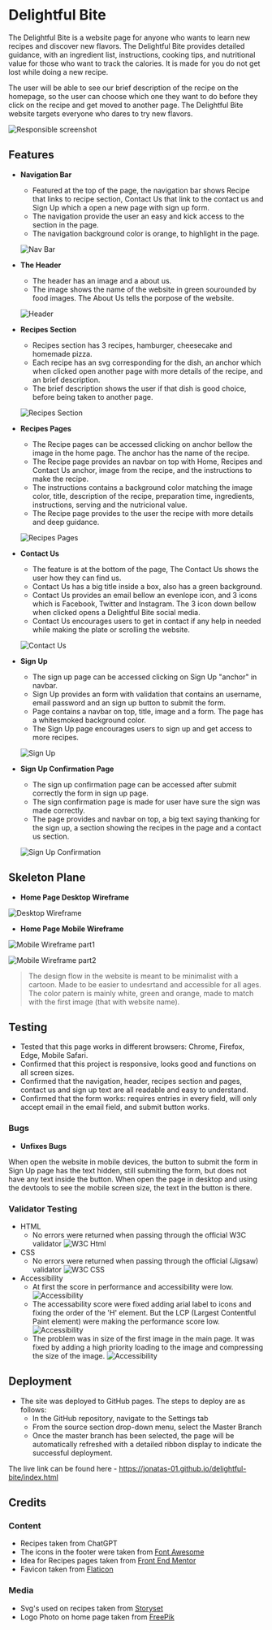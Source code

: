 # Delightful Bite

The Delightful Bite is a website page for anyone who wants to learn new recipes and discover new flavors. The Delightful Bite provides detailed guidance, with an ingredient list, instructions, cooking tips, and nutritional value for those who want to track the calories. It is made for you do not get lost while doing a new recipe.

The user will be able to see our brief description of the recipe on the homepage, so the user can choose which one they want to do before they click on the recipe and get moved to another page. The Delightful Bite website targets everyone who dares to try new flavors.

![Responsible screenshot](https://github.com/Jonatas-01/delightful-bite/blob/main/assets/media/readme-img/responsible-screen.png)

## Features

- __Navigation Bar__

    - Featured at the top of the page, the navigation bar shows Recipe that links to recipe section, Contact Us that link to the contact us and Sign Up which a open a new page with sign up form.
    - The navigation provide the user an easy and kick access to the section in the page.
    - The navigation background color is orange, to highlight in the page.
    
    ![Nav Bar](https://github.com/Jonatas-01/delightful-bite/blob/main/assets/media/readme-img/navbar.png)

- __The Header__

    - The header has an image and a about us.
    - The image shows the name of the website in green sourounded by food images. The About Us tells the porpose of the website.

    ![Header](https://github.com/Jonatas-01/delightful-bite/blob/main/assets/media/readme-img/header.png)

- __Recipes Section__

    - Recipes section has 3 recipes, hamburger, cheesecake and homemade pizza. 
    - Each recipe has an svg corresponding for the dish, an anchor which when clicked open another page with more details of the recipe, and an brief description.
    - The brief description shows the user if that dish is good choice, before being taken to another page.

    ![Recipes Section](https://github.com/Jonatas-01/delightful-bite/blob/main/assets/media/readme-img/recipe-section.png)

- __Recipes Pages__

    - The Recipe pages can be accessed clicking on anchor bellow the image in the home page. The anchor has the name of the recipe.
    - The Recipe page provides an navbar on top with Home, Recipes and Contact Us anchor, image from the recipe, and the instructions to make the recipe.
    - The instructions contains a background color matching the image color, title, description of the recipe, preparation time, ingredients, instructions, serving and the nutricional value.
    - The Recipe page provides to the user the recipe with more details and deep guidance.

    ![Recipes Pages](https://github.com/Jonatas-01/delightful-bite/blob/main/assets/media/readme-img/recipe-page.png)

- __Contact Us__

    - The feature is at the bottom of the page, The Contact Us shows the user how they can find us.
    - Contact Us has a big title inside a box, also has a green background. 
    - Contact Us provides an email bellow an evenlope icon, and 3 icons which is Facebook, Twitter and Instagram. The 3 icon down bellow when clicked opens a Delightful Bite social media.
    - Contact Us encourages users to get in contact if any help in needed while making the plate or scrolling the website.


    ![Contact Us](https://github.com/Jonatas-01/delightful-bite/blob/main/assets/media/readme-img/contact-us.png)

- __Sign Up__

    - The sign up page can be accessed clicking on Sign Up "anchor" in navbar.
    - Sign Up provides an form with validation that contains an username, email password and an sign up button to submit the form.
    - Page contains a navbar on top, title, image and a form. The page has a whitesmoked background color.
    - The Sign Up page encourages users to sign up and get access to more recipes.

    ![Sign Up](https://github.com/Jonatas-01/delightful-bite/blob/main/assets/media/readme-img/sign-up.png)

- __Sign Up Confirmation Page__

    - The sign up confirmation page can be accessed after submit correctly the form in sign up page.
    - The sign confirmation page is made for user have sure the sign was made correctly.
    - The page provides and navbar on top, a big text saying thanking for the sign up, a section showing the recipes in the page and a contact us section.

    ![Sign Up Confirmation](https://github.com/Jonatas-01/delightful-bite/blob/main/assets/media/readme-img/sign-confirmation.png)

## Skeleton Plane

- __Home Page Desktop Wireframe__

![Desktop Wireframe](https://github.com/Jonatas-01/delightful-bite/blob/main/assets/media/readme-img/homepage-desktop.png)

- __Home Page Mobile Wireframe__

![Mobile Wireframe part1](https://github.com/Jonatas-01/delightful-bite/blob/main/assets/media/readme-img/homepage-mobilepart1.png)

![Mobile Wireframe part2](https://github.com/Jonatas-01/delightful-bite/blob/main/assets/media/readme-img/homepage-mobilepart2.png)

> The design flow in the website is meant to be minimalist with a cartoon. Made to be easier to undesrtand and accessible for all ages.
> The color patern is mainly white, green and orange, made to match with the first image (that with website name).

## Testing

 - Tested that this page works in different browsers: Chrome, Firefox, Edge, Mobile Safari.
 - Confirmed that this project is responsive, looks good and functions on all screen sizes.
 - Confirmed that the navigation, header, recipes section and pages, contact us and sign up text are all readable and easy to understand.
 - Confirmed that the form works: requires entries in every field, will only accept email in the email field, and submit button works.

### Bugs

- __Unfixes Bugs__

When open the website in mobile devices, the button to submit the form in Sign Up page has the text hidden, still submiting the form, but does not have any text inside the button. When open the page in desktop and using the devtools to see the mobile screen size, the text in the button is there.

### Validator Testing

- HTML
    - No errors were returned when passing through the official W3C validator
    ![W3C Html](https://github.com/Jonatas-01/delightful-bite/blob/main/assets/media/readme-img/w3c-html.png)
- CSS
    - No errors were returned when passing through the official (Jigsaw) validator
    ![W3C CSS](https://github.com/Jonatas-01/delightful-bite/blob/main/assets/media/readme-img/w3c-css.png)
- Accessibility
    - At first the score in performance and accessibility were low.
    ![Accessibility](https://github.com/Jonatas-01/delightful-bite/blob/main/assets/media/readme-img/accessibility.png)
    - The accessability score were fixed adding arial label to icons and fixing the order of the 'H' element. But the LCP (Largest Contentful Paint element) were making the performance score low.
    ![Accessibility](https://github.com/Jonatas-01/delightful-bite/blob/main/assets/media/readme-img/second-accessibility.png)
    - The problem was in size of the first image in the main page. It was fixed by adding a high priority loading to the image and compressing the size of the image.
    ![Accessibility](https://github.com/Jonatas-01/delightful-bite/blob/main/assets/media/readme-img/third-accessibility.png)

## Deployment

- The site was deployed to GitHub pages. The steps to deploy are as follows: 
  - In the GitHub repository, navigate to the Settings tab 
  - From the source section drop-down menu, select the Master Branch
  - Once the master branch has been selected, the page will be automatically refreshed with a detailed ribbon display to indicate the successful deployment. 

The live link can be found here - https://jonatas-01.github.io/delightful-bite/index.html

## Credits

### Content

- Recipes taken from ChatGPT
- The icons in the footer were taken from [Font Awesome](https://fontawesome.com/)
- Idea for Recipes pages taken from [Front End Mentor](https://www.frontendmentor.io/challenges)
- Favicon taken from [Flaticon](https://www.flaticon.com/free-icon/strawberry_15674863?term=bite&page=1&position=11&origin=search&related_id=15674863)

### Media

- Svg's used on recipes taken from [Storyset](https://storyset.com/)
- Logo Photo on home page taken from [FreePik](https://www.freepik.com/)
